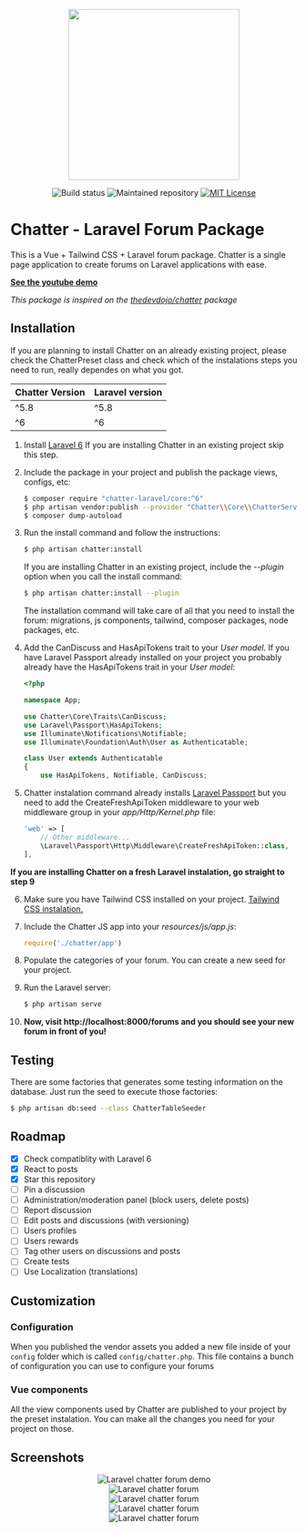 <p align="center"><img width="300" src="https://raw.githubusercontent.com/chatter-laravel/core/master/public/assets/images/logo.png"></p>

<p align="center">
<img src="https://github.styleci.io/repos/7548986/shield?style=flat" alt="Build status">
<img src="https://img.shields.io/badge/Maintained%3F-yes-green.svg" alt="Maintained repository">
<a href="https://github.com/Chatter-Laravel/core/blob/master/license" target="_blank"><img src="https://img.shields.io/badge/License-MIT-blue.svg" alt="MIT License"></a>
</p>

# Chatter - Laravel Forum Package

This is a Vue + Tailwind CSS + Laravel forum package. Chatter is a single page application to create forums on Laravel applications with ease.

**[See the youtube demo](https://youtu.be/HIaEsMWBV28)**

*This package is inspired on the [thedevdojo/chatter](https://github.com/thedevdojo/chatter) package*

## Installation

If you are planning to install Chatter on an already existing project, please check the ChatterPreset class and check which of the instalations steps you need to run, really dependes on what you got.

Chatter Version | Laravel version
--------------- | ---------------
^5.8|^5.8
^6|^6

1. Install [Laravel 6](https://laravel.com/docs/6.x/installation#installing-laravel)
    If you are installing Chatter in an existing project skip this step.

2. Include the package in your project and publish the package views, configs, etc:

    ```bash
    $ composer require "chatter-laravel/core:^6"
    $ php artisan vendor:publish --provider "Chatter\\Core\\ChatterServiceProvider"
    $ composer dump-autoload
    ```

3. Run the install command and follow the instructions:

    ```bash
    $ php artisan chatter:install
    ```

    If you are installing Chatter in an existing project, include the *--plugin* option when you call the install command:
    ```bash
    $ php artisan chatter:install --plugin
    ```

    The installation command will take care of all that you need to install the forum: migrations, js components, tailwind, composer packages, node packages, etc.

4. Add the CanDiscuss and HasApiTokens trait to your *User model*. If you have Laravel Passport already installed on your project you probably already have the HasApiTokens trait in your *User model*:

    ```php
    <?php

    namespace App;

    use Chatter\Core\Traits\CanDiscuss;
    use Laravel\Passport\HasApiTokens;
    use Illuminate\Notifications\Notifiable;
    use Illuminate\Foundation\Auth\User as Authenticatable;

    class User extends Authenticatable
    {
        use HasApiTokens, Notifiable, CanDiscuss;
    ```

5. Chatter instalation command already installs [Laravel Passport](https://laravel.com/docs/5.8/passport#installation) but you need to add the CreateFreshApiToken middleware to your web middleware group in your *app/Http/Kernel.php* file:

    ```php
    'web' => [
        // Other middleware...
        \Laravel\Passport\Http\Middleware\CreateFreshApiToken::class,
    ],
    ```

**If you are installing Chatter on a fresh Laravel instalation, go straight to step 9**

6. Make sure you have Tailwind CSS installed on your project. [Tailwind CSS instalation.](https://tailwindcss.com/docs/installation/)

7. Include the Chatter JS app into your *resources/js/app.js*:

    ```javascript
    require('./chatter/app')
    ```

8. Populate the categories of your forum. You can create a new seed for your project.

9. Run the Laravel server:

    ```bash
    $ php artisan serve
    ```

10. **Now, visit http://localhost:8000/forums and you should see your new forum in front of you!**

## Testing

There are some factories that generates some testing information on the database. Just run the seed to execute those factories:

```bash
$ php artisan db:seed --class ChatterTableSeeder
```

## Roadmap

- [x] Check compatiblity with Laravel 6
- [x] React to posts
- [x] Star this repository
- [ ] Pin a discussion
- [ ] Administration/moderation panel (block users, delete posts)
- [ ] Report discussion
- [ ] Edit posts and discussions (with versioning)
- [ ] Users profiles
- [ ] Users rewards
- [ ] Tag other users on discussions and posts
- [ ] Create tests
- [ ] Use Localization (translations)

## Customization

### Configuration

When you published the vendor assets you added a new file inside of your `config` folder which is called `config/chatter.php`. This file contains a bunch of configuration you can use to configure your forums

### Vue components

All the view components used by Chatter are published to your project by the preset instalation. You can make all the changes you need for your project on those.

## Screenshots

<p align="center">
    <img src="https://raw.githubusercontent.com/chatter-laravel/core/master/public/assets/images/laravel-chatter-demo.gif" alt="Laravel chatter forum demo" style="max-width:600px;"><br>
    <img src="https://raw.githubusercontent.com/chatter-laravel/core/master/public/assets/images/laravel-chatter-forum.png" alt="Laravel chatter forum" style="max-width:600px;"></br>
    <img src="https://raw.githubusercontent.com/chatter-laravel/core/master/public/assets/images/laravel-chatter-forum-2.png" alt="Laravel chatter forum" style="max-width:600px;"><br>
    <img src="https://raw.githubusercontent.com/chatter-laravel/core/master/public/assets/images/laravel-chatter-forum-3.png" alt="Laravel chatter forum" style="max-width:600px;"><br>
    <img src="https://raw.githubusercontent.com/chatter-laravel/core/master/public/assets/images/laravel-chatter-forum-mobile.png" alt="Laravel chatter forum" style="max-width:600px;">
</p>

